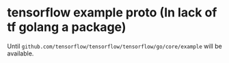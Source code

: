 # tensorflow example proto (In lack of tf golang a package)

Until `github.com/tensorflow/tensorflow/tensorflow/go/core/example` will be available.
